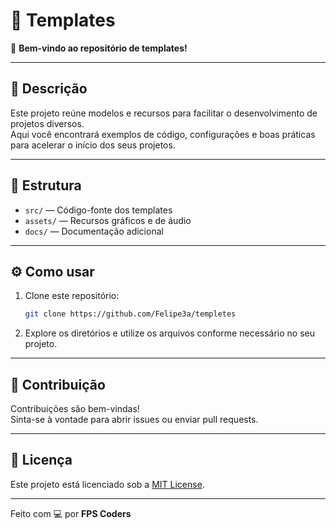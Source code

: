 # 🚀 Templates

🎉 **Bem-vindo ao repositório de templates!**

---

## 📝 Descrição

Este projeto reúne modelos e recursos para facilitar o desenvolvimento de projetos diversos.  
Aqui você encontrará exemplos de código, configurações e boas práticas para acelerar o início dos seus projetos.

---

## 📁 Estrutura

- `src/` — Código-fonte dos templates  
- `assets/` — Recursos gráficos e de áudio  
- `docs/` — Documentação adicional  

---

## ⚙️ Como usar

1. Clone este repositório:
    ```bash
    git clone https://github.com/Felipe3a/templetes
    ```
2. Explore os diretórios e utilize os arquivos conforme necessário no seu projeto.

---

## 🤝 Contribuição

Contribuições são bem-vindas!  
Sinta-se à vontade para abrir issues ou enviar pull requests.

---

## 📄 Licença

Este projeto está licenciado sob a [MIT License](LICENSE).

---

Feito com 💻 por **FPS Coders**
